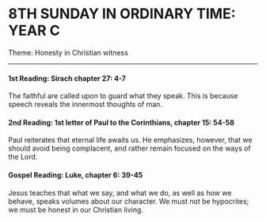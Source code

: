 # 8TH SUNDAY IN ORDINARY TIME: YEAR C
Theme: Honesty in Christian witness

---

#### 1st Reading: Sirach chapter 27: 4-7

The faithful are called upon to guard what they speak. This is because speech reveals the innermost thoughts of man.

#### 2nd Reading: 1st letter of Paul to the Corinthians, chapter 15: 54-58

Paul reiterates that eternal life awaits us. He emphasizes, however, that we should avoid being complacent, and rather remain focused on the ways of the Lord.

#### Gospel Reading: Luke, chapter 6: 39-45

Jesus teaches that what we say, and what we do, as well as how we behave, speaks volumes about our character. We must not be hypocrites; we must be honest in our Christian living.